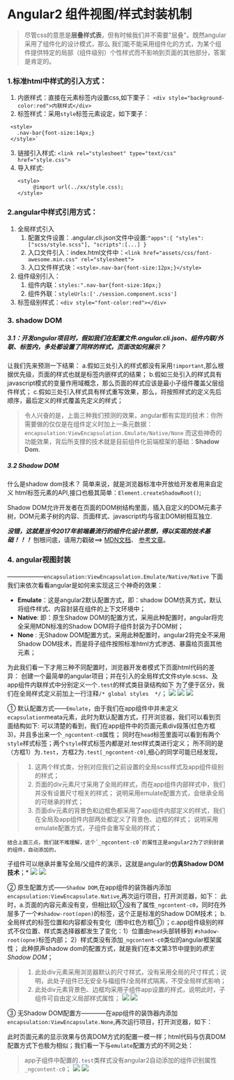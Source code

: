 # Angular2 组件视图/样式封装机制

> 尽管css的意思是**层叠样式表**，但有时候我们并不需要"层叠"。既然angular采用了组件化的设计模式，那么
>我们能不能采用组件化的方式，为某个组件提供特定的局部（组件级别）个性样式而不影响到页面的其他部分，答案是肯定的。

### 1.标准html中样式的引入方式：
 1. 内嵌样式：直接在元素标签内设置css,如下栗子：
    `<div style="background-color:red">内联样式</div>`
 2. 标签样式：采用`style`标签元素设定，如下栗子：
 ```angular2html
  <style> 
    .nav-bar{font-size:14px;}
  </style>`
  ```
 3. 链接引入样式:
     `<link rel="stylesheet" type="text/css" href="style.css">`
 4. 导入样式:
     ```angular2html
     <style>
          @import url(../xx/style.css);
     </style>
    ```
 ### 2.angular中样式引用方式：
 1. 全局样式引入
    1. 配置文件设置：.angular.cli.json文件中设置:`"apps":{
           "styles": ["scss/style.scss"],
           "scripts":[...]
          }` 
    2. 入口文件引入：index.html文件中：`<link href="assets/css/font-awesome.min.css" rel="stylesheet">`
    3. 入口文件样式块：`<style>.nav-bar{font-size:12px;}</style>`
 2. 组件级别引入：
    1. 组件内联：`styles:".nav-bar{font-size:16px;}`
    2. 组件外联：`styleUrls:['./session.component.scss']`
 3. 标签级别样式：`<div style="font-color:red"></div>`
 
 ### 3. shadow DOM
 
 ##### 3.1：开发angular项目时，假如我们在配置文件.angular.cli.json、组件内联/外联、标签内，多处都设置了同样的样式，页面改如何展示？
 
  让我们先来预测一下结果：
  a.假如三处引入的样式都没有采用`!important`,那么根据优先级，页面的样式也就是标签内嵌样式的结果；
  b.假如三处引入的样式具有javascript模式的变量作用域概念，那么页面的样式应该是最小子组件覆盖父层组件样式；
  c.假如三处引入样式具有样式重写效果，那么，将按照样式的定义先后顺序，最后定义的样式覆盖先定义的样式；
  
 > 令人兴奋的是，上面三种我们预测的效果，angular都有实现的技术：你所需要做的仅仅是在组件定义时加上一条元数据：`encapsulation:ViewEncapsulation.Emulate/Native/None`
 > 而这些神奇的功能效果，背后所支撑的技术就是目前组件化前端框架的基础：**Shadow Dom**.
 
 ##### 3.2 Shadow DOM
 什么是shadow dom技术？
 简单来说，就是浏览器标准中开放给开发者用来自定义 html标签元素的API,接口也极其简单：`Element.createShadowRoot()`;
 
 Shadow DOM允许开发者在页面的DOM树结构里面，插入自定义的DOM元素子树，DOM元素子树的内容、页面样式、javascript均与宿主DOM树相互独立.
 
 ***没错，这就是当今2017年前端最流行的组件化设计思想，得以实现的技术基础！！！***
 刨根问底，请用力戳破==>
 [MDN文档](https://developer.mozilla.org/zh-CN/docs/Web/Web_Components/%E5%BD%B1%E5%AD%90_DOM)、
 [参考文章](https://aotu.io/notes/2016/06/24/Shadow-DOM/index.html)。
 
 ### 4. angular视图封装 
  ——————`encapsulation:ViewEncapsulation.Emulate/Native/Native`
 下面我们来依次看看angular是如何来实现这三个神奇的效果：
 
 - **Emulate**：这是angular2默认配置方式，即：shadow DOM仿真方式，默认将组件样式、内容封装在组件的上下文环境中；
 - **Native**: 即：原生Shadow DOM的配置方式，采用此种配置时，angular将完全采用MDN标准的Shadow DOM将子组件封装为子DOM树；
 - **None**  : 无Shadow DOM配置方式，采用此种配置时，angular2将完全不采用Shadow DOM技术，而是将子组件按照标准html方式渗透、暴露给页面其他元素；
 
 为此我们看一下才用三种不同配置时，浏览器开发者模式下页面html代码的差异：
 创建一个最简单的angular项目；并在引入的全局样式文件style.scss、及app组件内联样式中分别定义一个`.test`的样式类目录结构如下
 为了便于区分，我们在全局样式定义前加上一行注释`/* global styles  */`；
 ![](sources/angular-advanced-component/project.structure.png)
 ![](sources/angular-advanced-component/viewEncapsulation.enmulate.png)
 ![](sources/angular-advanced-component/global.png)
 
 
 ① 默认配置方式——`Emulate`，由于我们在app组件中并未定义`ecapsulation`meata元素，此时为默认配置方式，打开浏览器，我们可以看到页面结构如下:
 可以清楚的看到，我们在app组件中的页面元素div段落(红色方框3)，并且多出来一个`_ngcontent-c0`属性；
 同时在`head`标签里面可以看到有两个`style`样式标签；两个`style`样式标签内都是对.test样式类进行定义；
 所不同的是（方框1）为`.test`，方框2为`.test[_ngcontent-c0]`,细心的同学可能已经发现，
 > 1. 这两个样式类，分别对应我们之前设置的全局scss样式及app组件级别的样式；
 > 2. 页面的div元素尺寸采用了全局的样式，而在app组件内部样式中，我们并没有设置尺寸相关的样式；
      说明采用emulate配置方式，会继承全局的可继承的样式；  
 > 3. 页面div元素的背景色和边框色都采用了app组件内部定义的样式，我们在全局及app组件内部两处都定义了背景色、边框的样式；
      说明采用emulate配置方式，子组件会重写全局的样式；
   
    结合上面三点，我们就不难理解，这个`_ngcontent-c0`的属性正是angular2为了识别封装的组件，自动添加的，
 子组件可以继承并重写全局/父组件的演示，这就是angular的**仿真Shadow DOM技术**；*
 ![](sources/angular-advanced-component/viewEncapsulate.emulate.png)
 ![](sources/angular-advanced-component/html.emulate.png)
 
 ② 原生配置方式——`Shadow DOM`,在app组件的装饰器内添加`encapsulation:ViewEncapsulate.Native`,再次运行项目，打开浏览器，如下：
   此时，a.页面的内容元素没有变，但相比较①没有了属性`_ngcontent-c0`，同时在外层多了一个`#shadow-root(open)`的标签，这个正是标准的Shadow DOM技术；
   b.全局样式的标签位置和内容都没有变化（图中红色方框①）；c.app组件级别的样式不仅位置、样式类选择器都发生了变化：1）位置由`head`头部转移到 `#shadow-root(opne)`标签内部；
   2）样式类没有添加`_ngcontent-c0`类似的angular框架属性；
   此种原声shadow dom的配置方式，就是我们在本文第3节中提到的*原生Shadow DOM*；
   > 1. 此处div元素采用浏览器默认的尺寸样式，没有采用全局的尺寸样式；说明，此处子组件已无安全与福组件/全局样式隔离，不受全局样式影响；
   > 2. 此处div元素背景色、边框均采用子组件app设置的样式，说明此时，子组件可自由定义局部样式属性；
   ![](sources/angular-advanced-component/viewEncapsulte.native.png)
   ![](sources/angular-advanced-component/html.native.png)
   
 ③ 无Shadow DOM配置方————在app组件的装饰器内添加`encapsulation:ViewEncapsulate.None`,再次运行项目，打开浏览器，如下：
 
 此时页面元素的显示效果与仿真DOM方式的配置一模一样；html代码与仿真DOM配置方式下也极为相似；我们看一下与`emulate`配置方式的不同之处：
 > app子组件中配置的`.test`类样式没有angular2自动添加的组件识别属性`_ngcontent-c0`；
 ![](sources/angular-advanced-component/viewEncapsulate.none.png)
 ![](sources/angular-advanced-component/html.none.png)
    
 
 
   
  
 